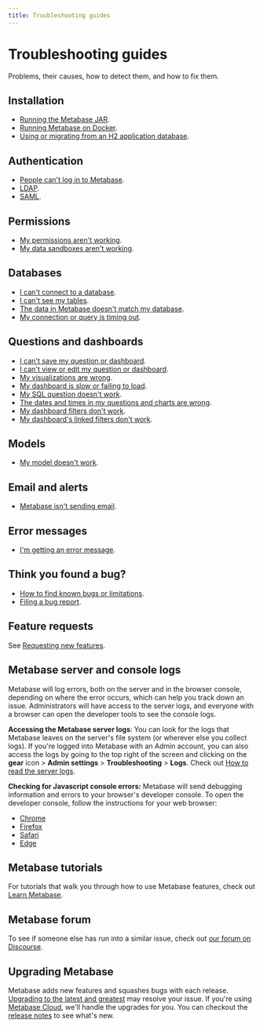 ```yaml
---
title: Troubleshooting guides
---
```


# Troubleshooting guides

Problems, their causes, how to detect them, and how to fix them.

## Installation

- [Running the Metabase JAR][running].
- [Running Metabase on Docker][docker].
- [Using or migrating from an H2 application database][appdb].

## Authentication

- [People can't log in to Metabase][login].
- [LDAP][ldap].
- [SAML][saml].

## Permissions

- [My permissions aren't working][permissions].
- [My data sandboxes aren't working][sandbox].

## Databases

- [I can't connect to a database][datawarehouse].
- [I can't see my tables][cant-see-tables].
- [The data in Metabase doesn't match my database][sync-fingerprint-scan].
- [My connection or query is timing out][timeout].

## Questions and dashboards

- [I can't save my question or dashboard][proxies].
- [I can't view or edit my question or dashboard][view-edit].
- [My visualizations are wrong][visualization].
- [My dashboard is slow or failing to load][slow-dashboard].
- [My SQL question doesn't work][sql].
- [The dates and times in my questions and charts are wrong][incorrect-times].
- [My dashboard filters don't work][filters].
- [My dashboard's linked filters don't work][linked-filters].

## Models

- [My model doesn't work][models].

## Email and alerts

- [Metabase isn't sending email][not-sending-email].

## Error messages

- [I'm getting an error message][error-message].

## Think you found a bug?

- [How to find known bugs or limitations][known-issues].
- [Filing a bug report][bugs].

## Feature requests

See [Requesting new features][feature-request].

## Metabase server and console logs

Metabase will log errors, both on the server and in the browser console, depending on where the error occurs, which can help you track down an issue. Administrators will have access to the server logs, and everyone with a browser can open the developer tools to see the console logs.

**Accessing the Metabase server logs**: You can look for the logs that Metabase leaves on the server's file system (or wherever else you collect logs). If you're logged into Metabase with an Admin account, you can also access the logs by going to the top right of the screen and clicking on the **gear** icon > **Admin settings** > **Troubleshooting** > **Logs**. Check out [How to read the server logs][server-logs].

**Checking for Javascript console errors:** Metabase will send debugging information and errors to your browser's developer console. To open the developer console, follow the instructions for your web browser:

- [Chrome][chrome]
- [Firefox][firefox]
- [Safari][safari]
- [Edge][edge]

## Metabase tutorials

For tutorials that walk you through how to use Metabase features, check out [Learn Metabase][learn].

## Metabase forum

To see if someone else has run into a similar issue, check out [our forum on Discourse][forum].

## Upgrading Metabase

Metabase adds new features and squashes bugs with each release. [Upgrading to the latest and greatest][upgrade] may resolve your issue. If you're using [Metabase Cloud][cloud], we'll handle the upgrades for you. You can checkout the [release notes][releases] to see what's new.

[appdb]: ./loading-from-h2.md
[bugs]: ./bugs.md
[cant-see-tables]: ./cant-see-tables.md
[chrome]: https://developers.google.com/web/tools/chrome-devtools/open#console
[cloud]: https://www.metabase.com/start/
[datawarehouse]: ./datawarehouse.md
[docker]: ./docker.md
[edge]: https://docs.microsoft.com/en-us/microsoft-edge/devtools-guide-chromium
[error-message]: error-message.md
[feature-request]: requesting-new-features.md
[filters]: ./filters.md
[firefox]: https://developer.mozilla.org/en-US/docs/Tools/Web_Console/Opening_the_Web_Console
[forum]: https://discourse.metabase.com/
[incorrect-times]: ./timezones.md
[known-issues]: ./known-issues.md
[ldap]: ./ldap.md
[learn]: https://www.metabase.com/learn
[linked-filters]: ./linked-filters.md
[login]: ./cant-log-in.md
[models]: ./models.md
[not-sending-email]: ./cant-send-email.md
[permissions]: ./permissions.md
[proxies]: ./proxies.md
[releases]: https://github.com/metabase/metabase/releases
[running]: ./running.md
[safari]: https://support.apple.com/guide/safari-developer/develop-menu-dev39df999c1/mac
[server-logs]: ./server-logs.md
[saml]: ./saml.md
[sandbox]: ./sandboxing.md
[slow-dashboard]: ./my-dashboard-is-slow.md
[sql]: ./sql.md
[sync-fingerprint-scan]: ./sync-fingerprint-scan.md
[timeout]: ./timeout.md
[upgrade]: ../installation-and-operation/upgrading-metabase.md
[view-edit]: ./cant-view-or-edit.md
[visualization]: ./visualization.md
